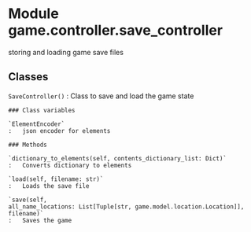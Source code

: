 Module game.controller.save_controller
======================================
storing and loading game save files

Classes
-------

`SaveController()`
:   Class to save and load the game state

    ### Class variables

    `ElementEncoder`
    :   json encoder for elements

    ### Methods

    `dictionary_to_elements(self, contents_dictionary_list: Dict)`
    :   Converts dictionary to elements

    `load(self, filename: str)`
    :   Loads the save file

    `save(self, all_name_locations: List[Tuple[str, game.model.location.Location]], filename)`
    :   Saves the game